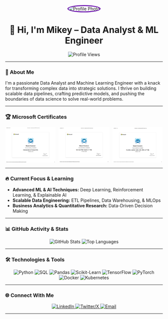<div align="center">
  <!-- Profile Photo -->
  <img src="https://github.com/MarsX-2002.png" alt="Profile Photo" width="150" style="border-radius: 50%; border: 3px solid #6a0dad;" />

  
  <h1>👋 Hi, I'm Mikey – Data Analyst & ML Engineer</h1>

  <img src="https://komarev.com/ghpvc/?username=MarsX-2002&color=blueviolet" alt="Profile Views" />
</div>

---

### 📌 **About Me**

I'm a passionate Data Analyst and Machine Learning Engineer with a knack for transforming complex data into strategic solutions. I thrive on building scalable data pipelines, crafting predictive models, and pushing the boundaries of data science to solve real-world problems.

---

### 🏆 **Microsoft Certificates**

<div align="center" style="width: 100%; overflow: hidden;">
  <div style="display: flex; justify-content: center; gap: 10px; overflow-x: auto; scroll-snap-type: x mandatory; -webkit-overflow-scrolling: touch;">
    <a href="https://learn.microsoft.com/api/achievements/share/en-gb/MirjalolShavkatov-8998/YQXD24ZR?sharingId=F08EACC1D441417C" target="_blank" style="scroll-snap-align: center;">
      <img src="https://raw.githubusercontent.com/MarsX-2002/assets/main/microsoft_learn_tsql.png" alt="Microsoft Achievement Badge T_SQL SELECT" width="250" />
    </a>
    <a href="https://learn.microsoft.com/api/achievements/share/en-gb/MirjalolShavkatov-8998/9XCMLJVU?sharingId=F08EACC1D441417C" target="_blank" style="scroll-snap-align: center;">
      <img src="https://raw.githubusercontent.com/MarsX-2002/assets/main/microsoft_learn_tsql_orderby.png" alt="Microsoft Achievement Badge T-SQL Sort and Filter" width="250" />
    </a>
    <a href="https://learn.microsoft.com/api/achievements/share/en-gb/MirjalolShavkatov-8998/HA349VD8?sharingId=F08EACC1D441417C" target="_blank" style="scroll-snap-align: center;">
      <img src="https://raw.githubusercontent.com/MarsX-2002/assets/main/microsoft_learn_tsql_joins.png" alt="Microsoft Achievement Badge T-SQL JOINs" width="250" />
    </a>
  </div>
</div>

---

### 🔥 **Current Focus & Learning**

- **Advanced ML & AI Techniques:** Deep Learning, Reinforcement Learning, & Explainable AI  
- **Scalable Data Engineering:** ETL Pipelines, Data Warehousing, & MLOps  
- **Business Analytics & Quantitative Research:** Data-Driven Decision Making  

---

### 📊 **GitHub Activity & Stats**

<div align="center">
  <img src="https://github-readme-stats-sigma-five.vercel.app/api?username=MarsX-2002&show_icons=true&theme=tokyonight&hide_border=true" alt="GitHub Stats" />
  
  <img src="https://github-readme-stats-sigma-five.vercel.app/api/top-langs/?username=MarsX-2002&layout=compact&theme=tokyonight&hide_border=true" alt="Top Languages" />
</div>

---

### 🛠️ **Technologies & Tools**

<p align="center">
  <img src="https://img.shields.io/badge/-Python-3776AB?style=flat&logo=python&logoColor=white" alt="Python" />
  <img src="https://img.shields.io/badge/-SQL-4479A1?style=flat&logo=mysql&logoColor=white" alt="SQL" />
  <img src="https://img.shields.io/badge/-Pandas-150458?style=flat&logo=pandas&logoColor=white" alt="Pandas" />
  <img src="https://img.shields.io/badge/-Scikit--Learn-F7931E?style=flat&logo=scikit-learn&logoColor=white" alt="Scikit-Learn" />
  <img src="https://img.shields.io/badge/-TensorFlow-FF6F00?style=flat&logo=tensorflow&logoColor=white" alt="TensorFlow" />
  <img src="https://img.shields.io/badge/-PyTorch-EE4C2C?style=flat&logo=pytorch&logoColor=white" alt="PyTorch" />
  <img src="https://img.shields.io/badge/-Docker-2496ED?style=flat&logo=docker&logoColor=white" alt="Docker" />
  <img src="https://img.shields.io/badge/-Kubernetes-326CE5?style=flat&logo=kubernetes&logoColor=white" alt="Kubernetes" />
</p>

---

### 🌐 **Connect With Me**

<p align="center">
  <a href="https://www.linkedin.com/in/mirjalol-shavkatov/">
    <img src="https://img.shields.io/badge/LinkedIn-%230A66C2.svg?style=flat&logo=linkedin&logoColor=white" alt="LinkedIn" />
  </a>
  <a href="https://x.com/mickeyfounder">
    <img src="https://img.shields.io/badge/X-%231DA1F2.svg?style=flat&logo=twitter&logoColor=white" alt="Twitter/X" />
  </a>
  <a href="mailto:your-email@example.com">
    <img src="https://img.shields.io/badge/Email-D14836?style=flat&logo=gmail&logoColor=white" alt="Email" />
  </a>
</p>

---

